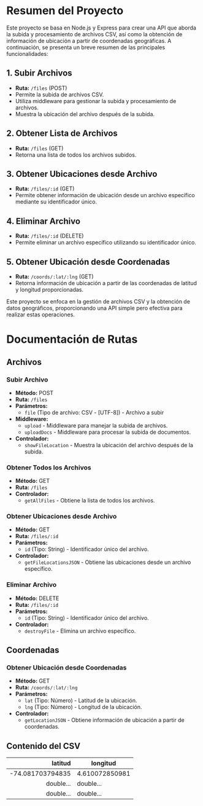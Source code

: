 # Resumen del Proyecto

Este proyecto se basa en Node.js y Express para crear una API que aborda la subida y procesamiento de archivos CSV, así como la obtención de información de ubicación a partir de coordenadas geográficas. A continuación, se presenta un breve resumen de las principales funcionalidades:

## 1. Subir Archivos

- **Ruta:** `/files` (POST)
- Permite la subida de archivos CSV.
- Utiliza middleware para gestionar la subida y procesamiento de archivos.
- Muestra la ubicación del archivo después de la subida.

## 2. Obtener Lista de Archivos

- **Ruta:** `/files` (GET)
- Retorna una lista de todos los archivos subidos.

## 3. Obtener Ubicaciones desde Archivo

- **Ruta:** `/files/:id` (GET)
- Permite obtener información de ubicación desde un archivo específico mediante su identificador único.

## 4. Eliminar Archivo

- **Ruta:** `/files/:id` (DELETE)
- Permite eliminar un archivo específico utilizando su identificador único.

## 5. Obtener Ubicación desde Coordenadas

- **Ruta:** `/coords/:lat/:lng` (GET)
- Retorna información de ubicación a partir de las coordenadas de latitud y longitud proporcionadas.

Este proyecto se enfoca en la gestión de archivos CSV y la obtención de datos geográficos, proporcionando una API simple pero efectiva para realizar estas operaciones.



# Documentación de Rutas

## Archivos

### Subir Archivo
- **Método:** POST
- **Ruta:** `/files`
- **Parámetros:**
  - `file` (Tipo de archivo: CSV - [UTF-8]) - Archivo a subir
- **Middleware:**
  - `upload` - Middleware para manejar la subida de archivos.
  - `uploadDocs` - Middleware para procesar la subida de documentos.
- **Controlador:**
  - `showFileLocation` - Muestra la ubicación del archivo después de la subida.

### Obtener Todos los Archivos
- **Método:** GET
- **Ruta:** `/files`
- **Controlador:**
  - `getAllFiles` - Obtiene la lista de todos los archivos.

### Obtener Ubicaciones desde Archivo
- **Método:** GET
- **Ruta:** `/files/:id`
- **Parámetros:**
  - `id` (Tipo: String) - Identificador único del archivo.
- **Controlador:**
  - `getFileLocationsJSON` - Obtiene las ubicaciones desde un archivo específico.

### Eliminar Archivo
- **Método:** DELETE
- **Ruta:** `/files/:id`
- **Parámetros:**
  - `id` (Tipo: String) - Identificador único del archivo.
- **Controlador:**
  - `destroyFile` - Elimina un archivo específico.

## Coordenadas

### Obtener Ubicación desde Coordenadas
- **Método:** GET
- **Ruta:** `/coords/:lat/:lng`
- **Parámetros:**
  - `lat` (Tipo: Número) - Latitud de la ubicación.
  - `lng` (Tipo: Número) - Longitud de la ubicación.
- **Controlador:**
  - `getLocationJSON` - Obtiene información de ubicación a partir de coordenadas.

## Contenido del CSV
| latitud | longitud |
|-----:|------|
|-74.081703794835|4.610072850981|
|double...|double...|
|double...|double...|

